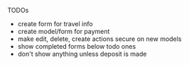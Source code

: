 TODOs

- create form for travel info
- create model/form for payment
- make edit, delete, create actions secure on new models
- show completed forms below todo ones
- don't show anything unless deposit is made
